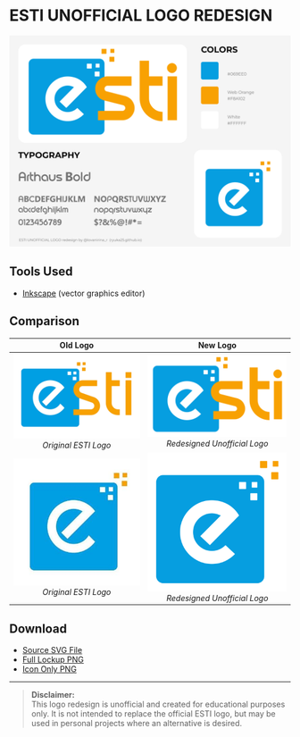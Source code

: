 # ESTI UNOFFICIAL LOGO REDESIGN

![ESTI Unofficial Logo](./build/esti_showcase.png)

## Tools Used

- [Inkscape](https://inkscape.org/) (vector graphics editor)

## Comparison

|                                              Old Logo                                              |                                             New Logo                                              |
| :------------------------------------------------------------------------------------------------: | :-----------------------------------------------------------------------------------------------: |
| ![Old ESTI Full Lockup Logo](./build/esti_full-lockup-original-logo.png) <br> _Original ESTI Logo_ | ![New ESTI Full Lockup Logo](./build/esti_full-lockup-logo.png) <br> _Redesigned Unofficial Logo_ |
|        ![Old ESTI Icon Logo](./build/esti_icon-original-logo.jpg) <br> _Original ESTI Logo_        |        ![New ESTI Icon Logo](./build/esti_icon-logo.png) <br> _Redesigned Unofficial Logo_        |

## Download

- [Source SVG File](./esti.svg)
- [Full Lockup PNG](./build/esti_full-lockup-logo.png)
- [Icon Only PNG](./build/esti_icon-logo.png)

---

> **Disclaimer:**  
> This logo redesign is unofficial and created for educational purposes only. It is not intended to replace the official ESTI logo, but may be used in personal projects where an alternative is desired.
